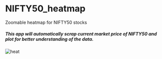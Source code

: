 # NIFTY50_heatmap
Zoomable heatmap for NIFTY50 stocks

##### This app will automatically scrap current market price of NIFTY50 and plot for better understanding of the data.

![heat](https://cloud.githubusercontent.com/assets/16385390/19842264/7c0517e6-9f17-11e6-8f79-8e461b0b17c5.png)
